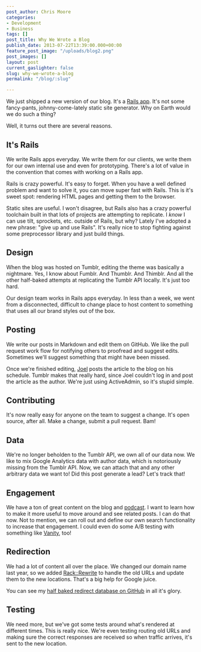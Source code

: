 ```yaml
---
post_author: Chris Moore
categories:
- Development
- Business
tags: []
post_title: Why We Wrote a Blog
publish_date: 2013-07-22T13:39:00.000+00:00
feature_post_image: "/uploads/blog2.png"
post_images: []
layout: post
current_gaslighter: false
slug: why-we-wrote-a-blog
permalink: "/blog/:slug"

---
```

We just shipped a new version of our blog. It's a [Rails app][app]. It's
not some fancy-pants, johnny-come-lately static site generator. Why on
Earth would we do such a thing?

Well, it turns out there are several reasons.

## It's Rails

We write Rails apps everyday. We write them for our clients, we write
them for our own internal use and even for prototyping. There's a lot of
value in the convention that comes with working on a Rails app.

Rails is crazy powerful. It's easy to forget. When you have a well
defined problem and want to solve it, you can move super fast with
Rails. This is it's sweet spot: rendering HTML pages and getting them to
the browser.

Static sites are useful. I won't disagree, but Rails also has a crazy
powerful toolchain built in that lots of projects are attempting to
replicate. I _know_ I can use tilt, sprockets, etc. outside of Rails,
but why? Lately I've adopted a new phrase: "give up and use Rails". It's
really nice to stop fighting against some preprocessor library and just
build things.

## Design

When the blog was hosted on Tumblr, editing the theme was basically a
nightmare. Yes, I know about Fumblr. And Thumblr. And Thimblr. And all the other
half-baked attempts at replicating the Tumblr API locally. It's just too
hard.

Our design team works in Rails apps everyday. In less than a week, we
went from a disconnected, difficult to change place to host content to
something that uses all our brand styles out of the box.

## Posting

We write our posts in Markdown and edit them on GitHub. We like the pull
request work flow for notifying others to proofread and suggest edits. Sometimes
we'll suggest something that might have been missed.

Once we're finished editing, [Joel][joel] posts the article to the blog
on his schedule. Tumblr makes that really hard, since Joel couldn't log
in and post the article as the author. We're just using ActiveAdmin, so it's stupid
simple.

## Contributing

It's now really easy for anyone on the team to suggest a change. It's
open source, after all. Make a change, submit a pull request. Bam!

## Data

We're no longer beholden to the Tumblr API, we own all of our data now.
We like to mix Google Analytics data with author data, which is notoriously missing
from the Tumblr API. Now, we can attach that and any other arbitrary data we want to!
Did this post generate a lead? Let's track that!

## Engagement

We have a ton of great content on the blog and [podcast][podcast]. I want to learn
how to make it more useful to move around and see related posts. I can
do that now. Not to mention, we can roll out and define our own search
functionality to increase that engagement. I could even do some A/B testing
with something like [Vanity][vanity], too!

## Redirection

We had a lot of content all over the place. We changed our domain name
last year, so we added [Rack::Rewrite][rewrite] to handle the old URLs
and update them to the new locations. That's a big help for Google
juice.

You can see my [half baked redirect database on GitHub][rewrite_tumblr]
in all it's glory.

## Testing

We need more, but we've got some tests around what's rendered at
different times. This is really nice. We're even testing routing old
URLs and making sure the correct responses are received so when traffic
arrives, it's sent to the new location.

[app]: https://github.com/gaslight/gaslight.co
[joel]: https://twitter.com/joelturnbull
[vanity]: http://vanity.labnotes.org/rails.html
[rewrite]: https://github.com/jtrupiano/rack-rewrite
[rewrite_tumblr]: https://github.com/gaslight/gaslight.co/blob/master/lib/rewrite.rb
[podcast]: http://gaslight.co/blog?tagged=podcast
